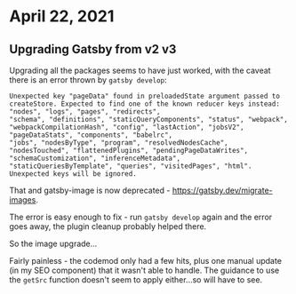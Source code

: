 # April 22, 2021

## Upgrading Gatsby from v2 v3

Upgrading all the packages seems to have just worked, with the caveat there is an error thrown by `gatsby develop`:

```
Unexpected key "pageData" found in preloadedState argument passed to createStore. Expected to find one of the known reducer keys instead: "nodes", "logs", "pages", "redirects",  
"schema", "definitions", "staticQueryComponents", "status", "webpack", "webpackCompilationHash", "config", "lastAction", "jobsV2", "pageDataStats", "components", "babelrc",      
"jobs", "nodesByType", "program", "resolvedNodesCache", "nodesTouched", "flattenedPlugins", "pendingPageDataWrites", "schemaCustomization", "inferenceMetadata",
"staticQueriesByTemplate", "queries", "visitedPages", "html". Unexpected keys will be ignored.
```

That and gatsby-image is now deprecated - https://gatsby.dev/migrate-images.

The error is easy enough to fix - run `gatsby develop` again and the error goes away, the plugin cleanup probably helped there.

So the image upgrade...

Fairly painless - the codemod only had a few hits, plus one manual update (in my SEO component) that it wasn't able to handle.  The guidance to use the `getSrc` function doesn't seem to apply either...so will have to see.